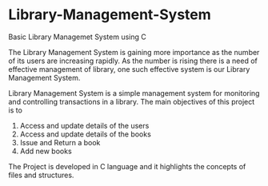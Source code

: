 # Library-Management-System
Basic Library Managemet System using C

The Library Management System is gaining more importance as the number of its users are increasing rapidly. As the number is rising there is a need of effective management of library, one such effective system is our Library Management System. 
	
Library Management System is a simple management system for monitoring and controlling transactions in a library. The main objectives of this project is to 

1. Access and update details of the users
2. Access and update details of the books
3. Issue and Return a book
4. Add new books

The Project is developed in C language and it highlights the concepts of files and structures.

